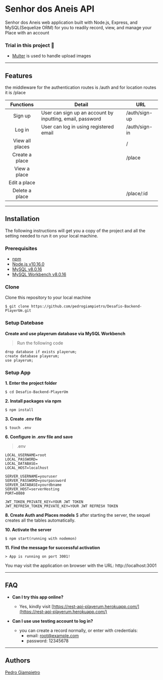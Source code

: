 # Senhor dos Aneis API
Senhor dos Aneis web application built with Node.js, Express, and MySQL(Sequelize ORM) for you to readily record, view, and manage your Place with an account


### Trial in this project 🤠
+ [Multer](https://www.npmjs.com/package/multer) is used to handle upload images


___

## Features
the middleware for the authentication routes is /auth
and for location routes it is /place

| Functions              | Detail                                            | URL                         |
| :--------------------: | ------------------------------------------------- | --------------------------- |
| Sign up | User can sign up an account by inputting, email, password | /auth/sign-up |
| Log in | User can log in using registered email | /auth/sign-in |
| View all places | | / |
| Create a place | | /place |
| View a place | | | /place/:id |
| Edit a place | | | /place/:id/edit |
| Delete a place | | /place/:id |

___

## Installation
The following instructions will get you a copy of the project and all the setting needed to run it on your local machine.


### Prerequisites

- [npm](https://www.npmjs.com/get-npm)
- [Node.js v10.16.0](https://nodejs.org/en/download/)
- [MySQL v8.0.16](https://dev.mysql.com/downloads/mysql/)
- [MySQL Workbench v8.0.16](https://dev.mysql.com/downloads/workbench/)


### Clone

Clone this repository to your local machine

```
$ git clone https://github.com/pedrogiampietro/Desafio-Backend-PlayerUm.git
```

### Setup Datebase

**Create and use playerum database via MySQL Workbench**

> Run the following code
```
drop database if exists playerum;
create database playerum;
use playerum;
```

### Setup App

**1. Enter the project folder**

```
$ cd Desafio-Backend-PlayerUm
```

**2. Install packages via npm**

```
$ npm install
```

**3. Create .env file**

```
$ touch .env
```

**6. Configure in .env file and save**

> .env
```
LOCAL_USERNAME=root
LOCAL_PASSWORD=
LOCAL_DATABASE=
LOCAL_HOST=localhost

SERVER_USERNAME=youruser
SERVER_PASSWORD=yourpassword
SERVER_DATABASE=yourdbname
SERVER_HOST=serverHosting
PORT=8080

JWT_TOKEN_PRIVATE_KEY=YOUR JWT TOKEN
JWT_REFRESH_TOKEN_PRIVATE_KEY=YOUR JWT REFRESH TOKEN

```

**8. Create Auth and Places models**
$ after starting the server, the sequel creates all the tables automatically.


**10. Activate the server**

```
$ npm start(running with nodemon)
```

**11. Find the message for successful activation**

```
> App is running on port 3001!
```
You may visit the application on browser with the URL: http://localhost:3001

___

## FAQ
- **Can I try this app online?**
    - Yes, kindly visit [https://rest-api-playerum.herokuapp.com/](https://rest-api-playerum.herokuapp.com/)
    
- **Can I use use testing account to log in?**
    - you can create a record normally, or enter with credentials:
      - email: root@example.com
      - password: 12345678
___


## Authors
[Pedro Giampietro](https://github.com/pedrogiampietro)
